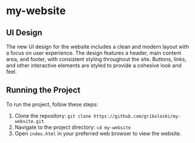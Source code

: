 # my-website

## UI Design

The new UI design for the website includes a clean and modern layout with a focus on user experience. The design features a header, main content area, and footer, with consistent styling throughout the site. Buttons, links, and other interactive elements are styled to provide a cohesive look and feel.

## Running the Project

To run the project, follow these steps:

1. Clone the repository: `git clone https://github.com/griboloski/my-website.git`
2. Navigate to the project directory: `cd my-website`
3. Open `index.html` in your preferred web browser to view the website.
